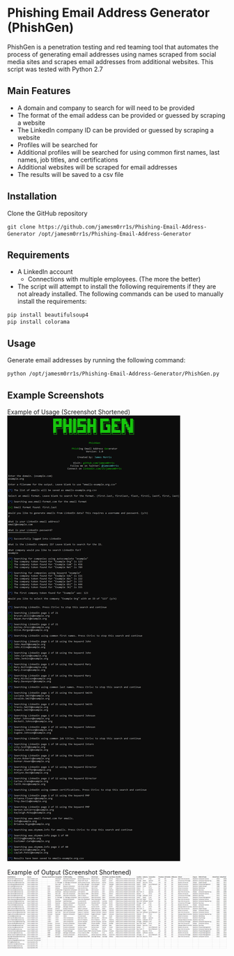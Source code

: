 # Phishing Email Address Generator (PhishGen)

PhishGen is a penetration testing and red teaming tool that automates the process of generating email addresses using names scraped from social media sites and scrapes email addresses from additional websites. This script was tested with Python 2.7

## Main Features

 - A domain and company to search for will need to be provided
 - The format of the email addess can be provided or guessed by scraping a website
 - The LinkedIn company ID can be provided or guessed by scraping a website
 - Profiles will be searched for
 - Additional profiles will be searched for using common first names, last names, job titles, and certifications
 - Additional websites will be scraped for email addresses
 - The results will be saved to a csv file

## Installation

Clone the GitHub repository
```
git clone https://github.com/jamesm0rr1s/Phishing-Email-Address-Generator /opt/jamesm0rr1s/Phishing-Email-Address-Generator
```

## Requirements

 - A LinkedIn account
   - Connections with multiple employees. (The more the better)
 - The script will attempt to install the following requirements if they are not already installed. The following commands can be used to manually install the requirements:
```
pip install beautifulsoup4
pip install colorama
```

## Usage

Generate email addresses by running the following command:
```
python /opt/jamesm0rr1s/Phishing-Email-Address-Generator/PhishGen.py
```

## Example Screenshots

Example of Usage (Screenshot Shortened)  
![ExampleOfUsage](screenshot1.png?raw=true "ExampleOfUsage")

Example of Output (Screenshot Shortened)  
![ExampleOfOutput](screenshot2.png?raw=true "ExampleOfOutput")

